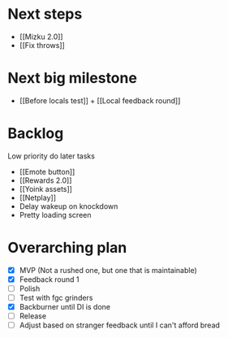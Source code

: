 # Next steps
- [[Mizku 2.0]]
- [[Fix throws]]

# Next big milestone
- [[Before locals test]] + [[Local feedback round]]

# Backlog
Low priority do later tasks
- [[Emote button]]
- [[Rewards 2.0]]
- [[Yoink assets]]
- [[Netplay]]
- Delay wakeup on knockdown
- Pretty loading screen

# Overarching plan
- [x] MVP (Not a rushed one, but one that is maintainable)
- [x] Feedback round 1
- [ ] Polish
- [ ] Test with fgc grinders
- [x] Backburner until DI is done
- [ ] Release
- [ ] Adjust based on stranger feedback until I can't afford bread
